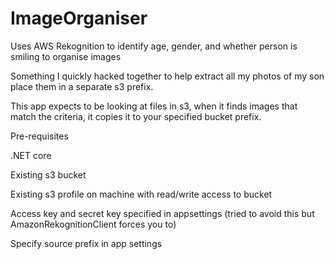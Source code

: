 # ImageOrganiser
Uses AWS Rekognition to identify age, gender, and whether person is smiling to organise images

Something I quickly hacked together to help extract all my photos of my son place them in a separate s3 prefix.

This app expects to be looking at files in s3, when it finds images that match the criteria, it copies it to your specified bucket prefix.

Pre-requisites

.NET core

Existing s3 bucket

Existing s3 profile on machine with read/write access to bucket

Access key and secret key specified in appsettings (tried to avoid this but AmazonRekognitionClient forces you to)

Specify source prefix in app settings
